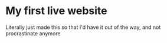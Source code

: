 # My first live website

Literally just made this so that I'd have it out of the way, and not procrastinate anymore
